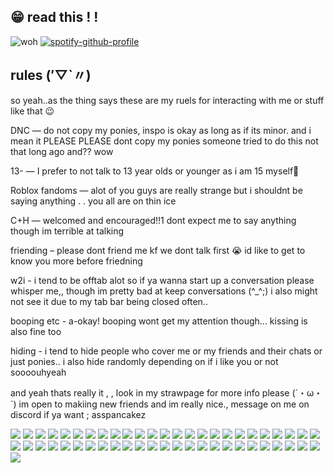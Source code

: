 ##  😁 read this ! !

   ![woh](https://64.media.tumblr.com/e7c24c28a0391894db220f4fb9dc05d4/6b194b5042573efe-18/s500x750/03c06ed1da98c2821011de1ee5e1ffeff9de3c00.pnj)                                [![spotify-github-profile](https://spotify-github-profile.kittinanx.com/api/view?uid=9zxx0pmsegu9seluh3kb8hgxg&cover_image=true&theme=default&show_offline=false&background_color=121212&interchange=false&bar_color=c56d1b&bar_color_cover=false)](https://github.com/kittinan/spotify-github-profile)
## rules (′▽`〃)
so yeah..as the thing says these are my ruels for interacting with me or
stuff like that 😉

DNC — do not copy my ponies, inspo is okay as long as if its minor. and i mean it PLEASE PLEASE dont copy my ponies someone tried to do this not that long ago and?? wow

13- — I prefer to not talk to 13 year olds or younger as i am 15 myself🥲

Roblox fandoms — alot of you guys are really strange but i shouldnt be saying anything . . you all are on thin ice

C+H — welcomed and encouraged!!1 dont expect me to say anything though im terrible at talking

friending – please dont friend me kf we dont talk first 😭 id like to get to know you more before friedning

w2i - i tend to be offtab alot so if ya wanna start up a conversation please whisper me,, though im pretty bad at keep conversations (^_^;) i also might not see it due to my tab bar being closed often..

booping etc - a-okay! booping wont get my attention though... kissing is also fine too

hiding - i tend to hide people who cover me or my friends and their chats or just ponies.. i also hide randomly depending on if i like you or not soooouhyeah 

and yeah thats really it , , look in my strawpage for more info please (´・ω・`) im open to makiing new friends and im really nice., message on me on discord if ya want ; asspancakez 

![](https://64.media.tumblr.com/19e97311350c5c1fdc95f566321a64eb/b6763e9c0bb4f89e-9b/s100x200/15c648dd8520a4ddb75f9a862a17d4f048e7ac59.gifv) ![](https://64.media.tumblr.com/e72e0355da08125c85d4dab9f9d35952/b6763e9c0bb4f89e-ab/s100x200/9d38a4557dd9903ceb2061d4435e2c745f8364e7.pnj) ![](https://64.media.tumblr.com/f67729b767871254471edfe8b4a02491/fa0f9ebc2e81ae1f-71/s250x400/757f8ef8cad343cc5512663c287090578e8daefb.pnj) ![](https://64.media.tumblr.com/eb013f5f825154ed02212bec4148e53c/8d6e503f3bdd6453-4c/s100x200/5d19085652995f6483b718d962267a9f7910094f.gifv) ![](https://64.media.tumblr.com/5633c8c9c35475a2d431ea50aa581b98/b6763e9c0bb4f89e-e5/s100x200/5f54ce33abf5660953fafef7b83b23fab74d4f3e.gifv) ![](https://64.media.tumblr.com/0d89b855e75d5004aeb8e3eadc8729fe/89acd915911ac983-83/s250x400/33d6ec683028c8771bd2a43e12370e87e7a4e267.pnj) ![](https://64.media.tumblr.com/799e119c2025ea9b59018f26a952b298/d20fac0986506f10-ac/s100x200/81f8dba7995ab87ab78398040ef3a7b2032c2a09.pnj) ![](https://64.media.tumblr.com/9f900bc16b6a2c901480acbe0bb4b75d/6a924f54b107777b-ba/s100x200/e361d65bda25aa7069781acd973e58b291054343.gifv) ![](https://64.media.tumblr.com/12993f6788fd96cb63d4ff14b50b0dc4/6a924f54b107777b-72/s100x200/4198b8351b9b4235083829de98e37a3c854c7b37.gifv) ![](https://64.media.tumblr.com/b98b47c925b6b77b34179f770bb32e11/577528e6321b868a-c5/s250x400/bcd32fa5b9c76b7204c4f1dad8f211264fa99668.pnj) ![](https://64.media.tumblr.com/e518fa52b2d2d95751ffa3095d9f6dac/56a4a6749f00fb6d-3b/s100x200/0d6cf0eee69a127f82bf786fb07be4b65775c68e.gifv) ![](https://64.media.tumblr.com/9de2f71ea25f1cd61b4291cb707ee285/56a4a6749f00fb6d-53/s100x200/dd270633b1570aed4004a968ff5391239fc7491a.pnj) ![](https://64.media.tumblr.com/47f20c819223a57ac78b850149efe1b7/bae77f3745404b8d-32/s250x400/c4ebf84475d8fcdf053928a31bcc3066e0ef255a.gifv) ![](https://64.media.tumblr.com/cf4d2f979eeb2f2f03eb0c12b3f7c5c4/bae77f3745404b8d-67/s250x400/6797e31e69991b09669efe8c0ba113618b8375f2.gifv) ![](https://64.media.tumblr.com/2c6d070e4938230b38d3b9b147fd3b0c/bae77f3745404b8d-49/s250x400/93c651d1f1c797eff46800c93a06f84b6435d561.gifv) ![](https://64.media.tumblr.com/2e279ee6612c26a56ca2469c226bb9db/280391ef11f3d718-38/s100x200/aa44304880d2c3d77470a09ef1c9aa046070f272.pnj) ![](https://64.media.tumblr.com/da3c9c1f8960fca5f598dc47cbec8fd9/37777c07c7c048ea-a8/s100x200/ff9f93a6ab00c5938ff1b4801b9433f53f0c4e67.gifv) ![](https://64.media.tumblr.com/1f30607fdd3c5409956502843a421b60/843b931af0c96714-b0/s100x200/3935927f153a094d61dfdd54d7f74d4d2720b568.gifv) ![](https://64.media.tumblr.com/66be78981d48a18392116c3fa952fca8/4563b7e1e7a264b5-ee/s100x200/9870bbc7b1e3f30f3fa2807e9b55dc9575b93bc0.gifv) ![](https://64.media.tumblr.com/365034bb19b1841eb7aa91ba7be3ef92/79d8b316934d24c3-97/s100x200/bb27f0557cfd699b30b2187e5ef77e52bc8d239b.pnj) ![](https://64.media.tumblr.com/b04c6252afbd977e21f842448848dd06/dd851ed67dd48774-6d/s100x200/398cafff0252e46dc62b6cfd2b03f792b9d1f562.gifv) ![](https://64.media.tumblr.com/ad845412f905a2a032a92a9b339dd94a/7f78cffc7fed9d15-0b/s100x200/f62cd109dd4a54110ca3a04aa2d60fe170dbc60b.gifv) ![](https://64.media.tumblr.com/decf7a496d07db705270ba3c26c472fc/7f78cffc7fed9d15-9d/s100x200/6eabfab23b000dbc1137d355e12dde8e18024d0d.gifv) ![](https://64.media.tumblr.com/f6b4fc8818461079b524fea70ec9f761/087f7b32db4aa7d3-ba/s100x200/732f4c10a596f93f0c7b2af6d5e7c589e4a2d65c.gifv) ![](https://64.media.tumblr.com/c6259e15bec02a4fc0de3bf032a81798/df98e480e86d2b82-ab/s100x200/a25a259f375cd5ad460f10dc0096e9b3ca1aeae7.pnj) ![](https://64.media.tumblr.com/20def6f0395884190de77d128e4b51fe/6eac0cbc1027da31-82/s100x200/aa4775365f1a330c74dba7bef296ed0049545005.pnj) ![](https://64.media.tumblr.com/2adf670038f13d7eaf00483a858682b3/75cc112f7b272e92-2a/s100x200/15da97f0f210894949f603c4e5133b6db6e8315c.pnj) ![](https://64.media.tumblr.com/350f1ef0a2606ea6c8210974e8135e34/3c7512c789785a26-99/s100x200/ee7b1fb477672683a8e87bcb7d81a7750a8414a0.pnj) ![](https://64.media.tumblr.com/38441dd588e4ced837c56e592b179792/3c7512c789785a26-8e/s100x200/2f57b5d29bc207d791581c095196c35f51116127.gifv) ![](https://64.media.tumblr.com/558da126d92e97a87c51ee1fcbd7d651/ff58a3af22f3bbb7-de/s100x200/e33c4309b6e5b7ec34a57b2895abb16cd514ec9e.pnj) ![](https://64.media.tumblr.com/dc26f751d293e04dfc9bbd43b5759564/01e05d31525e3eba-1e/s100x200/a907004bd7e609fea8f72b617ed93b6bd450e38e.jpg) ![](https://64.media.tumblr.com/15e119c0d599617dcc61adc376023066/01e05d31525e3eba-03/s100x200/0704e6859ccc2e8a26a47bf1b6cde292c52717dc.jpg) ![](https://64.media.tumblr.com/c509d7190afd1e5e06e8cd13be54cd42/01e05d31525e3eba-0e/s100x200/dd55678e3ce3b8290f3280928c7277fbd8d274b5.jpg) ![](https://64.media.tumblr.com/d4f949889426d3b9d58ad03cf811594b/562bc653002dd72e-8e/s250x400/ebd3085a77763065f5878c331b5627c1f6bdb187.gifv) ![](https://64.media.tumblr.com/3b96208a6dde8bfa398ce90d1f6f60c5/562bc653002dd72e-e9/s250x400/01921a2227ffe2d59f227efc55dea044c04c9e45.gifv) ![](https://64.media.tumblr.com/c2af32085fb05ac3c75f06fcc8ed23e5/2392e7c1f6f7c3e5-5f/s100x200/c3b91e124f5e8a8f6198e696769c1f56161341b6.pnj) ![](https://64.media.tumblr.com/6529a2b58fe2bcf46cc9540f4578b9be/ec8f693b87536b40-be/s100x200/01f041d353a78ad6d2d6b01e9e7b982d3e58c939.pnj) ![](https://64.media.tumblr.com/43a8df32ad36a5eba98f44f4763fdb58/ec8f693b87536b40-a2/s100x200/2eff3ed3c007fd7760288930f9f900362df5c960.pnj) ![](https://64.media.tumblr.com/b7d039eb2437b9f9a789783227b65098/b19cce71d4645222-56/s100x200/8954ebbc8c02309b14666a8ee773263ce3a9f5e0.pnj) ![](https://64.media.tumblr.com/0be0b7bad86c2e1ae03e929fcb705525/b19cce71d4645222-5f/s100x200/38775d3311301c3ec13dc96b398066e7e9853ace.pnj) ![](https://64.media.tumblr.com/db5123b0cef8a86da85f106364165aa5/b19cce71d4645222-b2/s100x200/97afbd148c7d60db66e2072cf4e7e929bbce5330.pnj) ![](https://64.media.tumblr.com/acf210f718c74e36c929a9da06d5c2d9/070c0179b2e69ac9-d5/s100x200/d3c98b82d7e547b91395abf66b0a4c444fa4d659.pnj) ![](https://64.media.tumblr.com/39eb57caf6156cf63747b25eeedb4dfd/070c0179b2e69ac9-a2/s100x200/0ed37f861dbc205212deb7288fa06b08c0f314a4.pnj) ![](https://64.media.tumblr.com/5b6a0ba05ddcc60fe5c3b405c9798690/99b03e9f0218f144-f2/s250x400/f69663f5d0c598a3c979a78787a48d18e9ffafe8.gifv) ![](https://64.media.tumblr.com/b2d491661cb1e9adc415b67da215bbd5/99b03e9f0218f144-b9/s250x400/f96bc2c6aa4b5abd056b859f66844ea010243624.gifv) ![](https://64.media.tumblr.com/29e5112e70f150e13d2de67c769549da/bfaaeb60d3ffc0b4-e1/s100x200/0a1b3b5a9ac4f758e4c6b9ea3fa99ab1080f66e8.pnj) ![](https://64.media.tumblr.com/6ed23ca6128564e49d37ec774b145984/6af461a3f6e93104-32/s100x200/0cb1f63ec6820c15e2d5617d6598fd88533b6db2.jpg) ![](https://64.media.tumblr.com/85e11c78dfa6f121dce4e597fe08e9bf/3347c16333dd2347-27/s100x200/c0cb46d7c29f76ceda20d7c94ead05665f7e3de9.gifv) ![](https://64.media.tumblr.com/d0744daa5eb2bb40b22b2cec4bb84a86/8c49db604b0f3002-12/s100x200/7937c0b6bc1f3ac79ac0f80b0ee95460d1627230.pnj) ![](https://64.media.tumblr.com/c67c70cdcab7bf9925ce28769feb5f24/8c49db604b0f3002-a4/s100x200/2e82471bab3f9d9a8b029c7b3e30cf4594fb5836.gifv) ![](https://64.media.tumblr.com/13cc094fe9b7c50e0c0a2ed66fc0acfd/68ac1049942f2da4-b7/s100x200/42940b1d470c828710404a43f0a8a236c06061f3.pnj)
